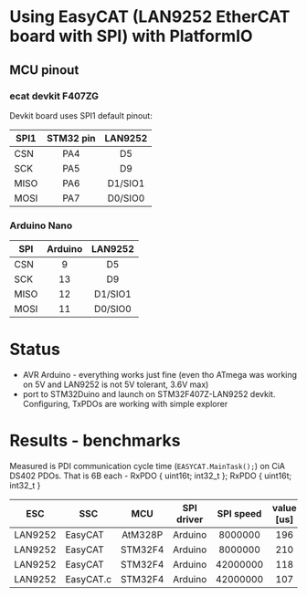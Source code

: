 # Using EasyCAT (LAN9252 EtherCAT board with SPI) with PlatformIO

## MCU pinout
### ecat devkit F407ZG
Devkit board uses SPI1 default pinout:

| SPI1 | STM32 pin | LAN9252 |
| ---- |:---------:|:-------:|
| CSN  |  PA4      | D5      |
| SCK  |  PA5      | D9      |
| MISO |  PA6      | D1/SIO1 |
| MOSI |  PA7      | D0/SIO0 |

### Arduino Nano

| SPI  | Arduino | LAN9252 |
| ---- |:-------:|:-------:|
| CSN  |  9      | D5      |
| SCK  |  13     | D9      |
| MISO |  12     | D1/SIO1 |
| MOSI |  11     | D0/SIO0 |

# Status

- AVR Arduino - everything works just fine (even tho ATmega was working on 5V and LAN9252 is not 5V tolerant, 3.6V max)
- port to STM32Duino and launch on STM32F407Z-LAN9252 devkit. Configuring, TxPDOs are working with simple explorer

# Results - benchmarks

Measured is PDI communication cycle time (`EASYCAT.MainTask();`) on CiA DS402 PDOs. That is 6B each - RxPDO { uint16t; int32_t }; RxPDO { uint16t; int32_t }

| ESC     | SSC       | MCU     | SPI driver | SPI speed | value [us] |
| ------- | --------- |:-------:|:----------:|:---------:|:----------:|
| LAN9252 | EasyCAT   | AtM328P |  Arduino   | 8000000   | 196        |
| LAN9252 | EasyCAT   | STM32F4 |  Arduino   | 8000000   | 210        |
| LAN9252 | EasyCAT   | STM32F4 |  Arduino   | 42000000  | 118        |
| LAN9252 | EasyCAT.c | STM32F4 |  Arduino   | 42000000  | 107        |